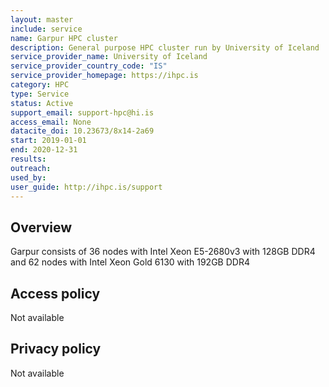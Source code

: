 ```yaml
---
layout: master
include: service
name: Garpur HPC cluster
description: General purpose HPC cluster run by University of Iceland
service_provider_name: University of Iceland
service_provider_country_code: "IS"
service_provider_homepage: https://ihpc.is
category: HPC
type: Service
status: Active
support_email: support-hpc@hi.is
access_email: None
datacite_doi: 10.23673/8x14-2a69
start: 2019-01-01
end: 2020-12-31
results:
outreach:
used_by: 
user_guide: http://ihpc.is/support
---
```

<h2>Overview</h2> Garpur consists of 36 nodes with Intel Xeon E5-2680v3 with 128GB DDR4 and 62 nodes with Intel Xeon Gold 6130 with 192GB DDR4

## Access policy
Not available

## Privacy policy
Not available
